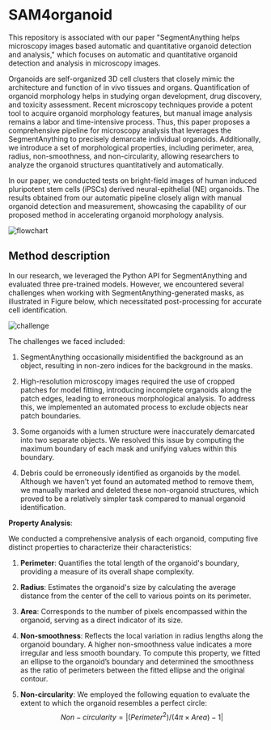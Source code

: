 # SAM4organoid

This repository is associated with our paper "SegmentAnything helps microscopy images based automatic and quantitative organoid detection and analysis," which focuses on automatic and quantitative organoid detection and analysis in microscopy images.

Organoids are self-organized 3D cell clusters that closely mimic the architecture and function of in vivo tissues and organs. Quantification of organoid morphology helps in studying organ development, drug discovery, and toxicity assessment. Recent microscopy techniques provide a potent tool to acquire organoid morphology features, but manual image analysis remains a labor and time-intensive process. Thus, this paper proposes a comprehensive pipeline for microscopy analysis that leverages the SegmentAnything to precisely demarcate individual organoids. Additionally, we introduce a set of morphological properties, including perimeter, area, radius, non-smoothness, and non-circularity, allowing researchers to analyze the organoid structures quantitatively and automatically. 

In our paper, we conducted tests on bright-field images of human induced pluripotent stem cells (iPSCs) derived neural-epithelial (NE) organoids. The results obtained from our automatic pipeline closely align with manual organoid detection and measurement, showcasing the capability of our proposed method in accelerating organoid morphology analysis.

![flowchart](https://github.com/XiaodanXing/SAM4organoid/assets/30890745/03b8a3b2-96d4-4797-80d9-3bcf361fe8b6)


## Method description

In our research, we leveraged the Python API for SegmentAnything and evaluated three pre-trained models. However, we encountered several challenges when working with SegmentAnything-generated masks, as illustrated in Figure below, which necessitated post-processing for accurate cell identification.

![challenge](https://github.com/XiaodanXing/SAM4organoid/assets/30890745/16c1eeef-d174-4a1f-b8a2-79b48db282d5)


The challenges we faced included:

1. SegmentAnything occasionally misidentified the background as an object, resulting in non-zero indices for the background in the masks.

2. High-resolution microscopy images required the use of cropped patches for model fitting, introducing incomplete organoids along the patch edges, leading to erroneous morphological analysis. To address this, we implemented an automated process to exclude objects near patch boundaries.

3. Some organoids with a lumen structure were inaccurately demarcated into two separate objects. We resolved this issue by computing the maximum boundary of each mask and unifying values within this boundary.

4. Debris could be erroneously identified as organoids by the model. Although we haven't yet found an automated method to remove them, we manually marked and deleted these non-organoid structures, which proved to be a relatively simpler task compared to manual organoid identification.

**Property Analysis**:

We conducted a comprehensive analysis of each organoid, computing five distinct properties to characterize their characteristics:

1. **Perimeter**: Quantifies the total length of the organoid's boundary, providing a measure of its overall shape complexity.

2. **Radius**: Estimates the organoid's size by calculating the average distance from the center of the cell to various points on its perimeter.

3. **Area**: Corresponds to the number of pixels encompassed within the organoid, serving as a direct indicator of its size.

4. **Non-smoothness**: Reflects the local variation in radius lengths along the organoid boundary. A higher non-smoothness value indicates a more irregular and less smooth boundary. To compute this property, we fitted an ellipse to the organoid’s boundary and determined the smoothness as the ratio of perimeters between the fitted ellipse and the original contour.

5. **Non-circularity**: We employed the following equation to evaluate the extent to which the organoid resembles a perfect circle: $$Non-circularity =|(Perimeter^2)/(4\pi \times Area)-1|$$

